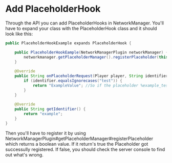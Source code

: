 # Add PlaceholderHook

Through the API you can add PlaceholderHooks in NetworkManager. You'll have to expand your class with the PlaceholderHook class and it should look like this:

```java
public PlaceholderHookExample expands PlaceholderHook {

    public PlaceholderHookEample(NetworkManagerPlugin networkManager) {
        networkmanager.getPlaceholderManager().registerPlaceholder(this);
    }
    
    @Override
    public String onPlaceholderRequest(Player player, String identifier) {
        if (identifier.equalsIgnorecases("test")) {
            return "ExampleValue"; //So if the placeholder %example_test% get's requested it will return this.
        }
    }
    
    @Override
    public String getIdentifier() {
        return "example";
    }
}
```

Then you'll have to register it by using NetworkManagerPlugin\#getPlaceholderManager\#registerPlaceholder which returns a boolean value. If it return's true the Placeholder got successully registered. If false, you should check the server console to find out what's wrong.

